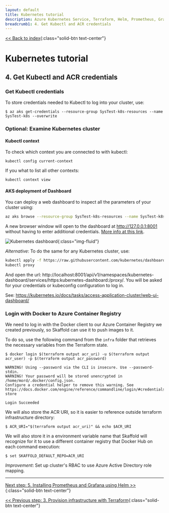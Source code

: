```yaml
---
layout: default
title: Kubernetes tutorial
description: Azure Kubernetes Service, Terraform, Helm, Prometheus, Grafana, Skaffold
breadcrumb1: 4. Get Kubectl and ACR credentials
---
```

[<< Back to index](../){:class="solid-btn text-center"}

# Kubernetes tutorial


## 4. Get Kubectl and ACR credentials

### Get Kubectl credentials

To store credentials needed to Kubectl to log into your cluster, use:
```
$ az aks get-credentials --resource-group SysTest-k8s-resources --name SysTest-k8s --overwrite
```

### Optional: Examine Kubernetes cluster

#### Kubectl context

To check which context you are connected to with kubectl:

```
kubectl config current-context
```

If you what to list all other contexts:

```
kubectl context view
```

#### AKS deployment of Dashboard

You can deploy a web dashboard to inspect all the parameters of your cluster using:

```bash
az aks browse --resource-group SysTest-k8s-resources --name SysTest-k8s
```

A new browser window will open to the dashboard at http://127.0.0.1:8001 without having to enter additional credentials. [More info at this link](https://docs.microsoft.com/en-us/azure/aks/kubernetes-dashboard).

![Kubernetes dashboard](../docs/img/kube_dashboard.png){:class="img-fluid"}

_Alternative_: To do the same for any Kubernetes cluster, use:

```bash
kubectl apply -f https://raw.githubusercontent.com/kubernetes/dashboard/v2.0.0-beta4/aio/deploy/recommended.yaml
kubectl proxy
```

And open the url: http://localhost:8001/api/v1/namespaces/kubernetes-dashboard/services/https:kubernetes-dashboard:/proxy/.
You will be asked for your credentials or kubeconfig configuration to log in.


See: https://kubernetes.io/docs/tasks/access-application-cluster/web-ui-dashboard/

### Login with Docker to Azure Container Registry

We need to log in with the Docker client to our Azure Container Registry we created previously, so Skaffold can use it to push images to it.

To do so, use the following command from the `infra` folder that retrieves the necessary variables from the Terraform state.

```console
$ docker login $(terraform output acr_uri) -u $(terraform output acr_user) -p $(terraform output acr_password)

WARNING! Using --password via the CLI is insecure. Use --password-stdin.
WARNING! Your password will be stored unencrypted in /home/mord/.docker/config.json.
Configure a credential helper to remove this warning. See
https://docs.docker.com/engine/reference/commandline/login/#credentials-store

Login Succeeded
```

We will also store the ACR URI, so it is easier to reference outside terraform infrastructure directory:

```console
$ ACR_URI="$(terraform output acr_uri)" && echo $ACR_URI
```

We will also store it in a environment variable name that Skaffold will recognize for it to use a different container registry that Docker Hub on each command execution:

```consolebash
$ set SKAFFOLD_DEFAULT_REPO=ACR_URI
```

_Improvement_: Set up cluster's RBAC to use Azure Active Directory role mapping.

---
[Next step: 5. Installing Prometheus and Grafana using Helm >>](../docs/05_helm.md){:class="solid-btn text-center"}    

[<< Previous step: 3. Provision infrastructure with Terraform](../docs/03_infra_terraform.md){:class="solid-btn text-center"}  

